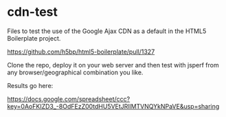 cdn-test
========

Files to test the use of the Google Ajax CDN as a default in the HTML5 Boilerplate project.

https://github.com/h5bp/html5-boilerplate/pull/1327

Clone the repo, deploy it on your web server and then test with jsperf from any browser/geographical combination you like. 

Results go here:

https://docs.google.com/spreadsheet/ccc?key=0AoFKIZD3_-8OdFEzZ00tdHU5VEtJRllMTVNQYkNPaVE&usp=sharing